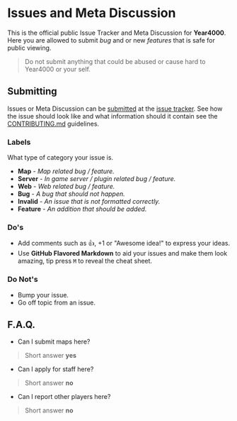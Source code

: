 # Issues and Meta Discussion

This is the official public Issue Tracker and Meta Discussion for **Year4000**.
Here you are allowed to submit *bug* and or new *features* that is safe for public viewing.

> Do not submit anything that could be abused or cause hard to Year4000 or your self.

## Submitting

Issues or Meta Discussion can be [submitted](https://github.com/Year4000/Meta/issues/new) at the [issue tracker](https://github.com/Year4000/Meta/issues). See how the issue should look like and what information should it contain see the [CONTRIBUTING.md](https://github.com/Year4000/Meta/blob/master/CONTRIBUTING.md) guidelines.

### Labels

What type of category your issue is.

* **Map** - *Map related bug / feature.*
* **Server** - *In game server / plugin related bug / feature.*
* **Web** - *Web related bug / feature.*
* **Bug** - *A bug that should not happen.*
* **Invalid** - *An issue that is not formatted correctly.*
* **Feature** - *An addition that should be added.*

### Do's
* Add comments such as :+1:, +1 or "Awesome idea!" to express your ideas.
* Use **GitHub Flavored Markdown** to aid your issues and make them look amazing, tip press `M` to reveal the cheat sheet.

### Do Not's
* Bump your issue.
* Go off topic from an issue.

## F.A.Q.

* Can I submit maps here?
> Short answer **yes**

* Can I apply for staff here?
> Short answer **no**

* Can I report other players here?
> Short answer **no**